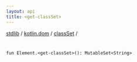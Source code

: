 ```yaml
---
layout: api
title: <get-classSet>
---
```

[stdlib](../../index.md) / [kotlin.dom](../index.md) / [classSet](index.md) / [<get-classSet>](_get-classSet_.md)

# <get-classSet>

```
fun Element.<get-classSet>(): MutableSet<String>
```
